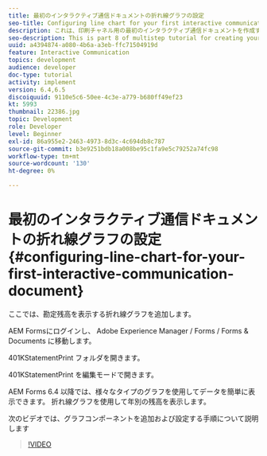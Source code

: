 ```yaml
---
title: 最初のインタラクティブ通信ドキュメントの折れ線グラフの設定
seo-title: Configuring line chart for your first interactive communication document
description: これは、印刷チャネル用の最初のインタラクティブ通信ドキュメントを作成するためのマルチステップチュートリアルの第 8 部です。 ここでは、勘定残高を表示する折れ線グラフを追加します。
seo-description: This is part 8 of multistep tutorial for creating your first interactive communications document for the print channel. In this part, we will add a Line chart to display the account balance.
uuid: a4394874-a080-4b6a-a3eb-ffc71504919d
feature: Interactive Communication
topics: development
audience: developer
doc-type: tutorial
activity: implement
version: 6.4,6.5
discoiquuid: 9110e5c6-50ee-4c3e-a779-b680ff49ef23
kt: 5993
thumbnail: 22386.jpg
topic: Development
role: Developer
level: Beginner
exl-id: 86a955e2-2463-4973-8d3c-4c694db8c787
source-git-commit: b3e9251bdb18a008be95c1fa9e5c79252a74fc98
workflow-type: tm+mt
source-wordcount: '130'
ht-degree: 0%

---
```


# 最初のインタラクティブ通信ドキュメントの折れ線グラフの設定 {#configuring-line-chart-for-your-first-interactive-communication-document}

ここでは、勘定残高を表示する折れ線グラフを追加します。

AEM Formsにログインし、 Adobe Experience Manager / Forms / Forms &amp; Documents に移動します。

401KStatementPrint フォルダを開きます。

401KStatementPrint を編集モードで開きます。

AEM Forms 6.4 以降では、様々なタイプのグラフを使用してデータを簡単に表示できます。 折れ線グラフを使用して年別の残高を表示します。

次のビデオでは、グラフコンポーネントを追加および設定する手順について説明します

>[!VIDEO](https://video.tv.adobe.com/v/22386?quality=12&learn=on)
